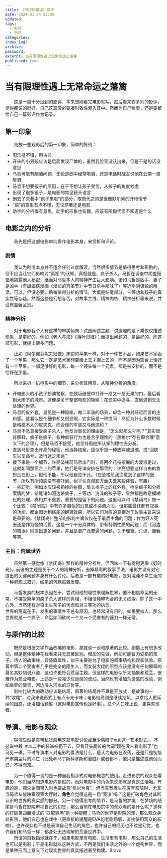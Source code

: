 ```yaml
---
title: 《河边的错误》影评
date: 2024-01-24 23:35
updated:
tags:
  - 影评
  - 书评
categories:
index_img:
archive:
password:
excerpt: 当有限理性遇上无常命运之藩篱
published: true
---
```


# 当有限理性遇上无常命运之藩篱

&emsp;&emsp;这是一篇十分迟到的影评，本来想刚看完电影就写，然后看来许多别的影评，觉得都说的挺好，自己这篇没必要凑时效性混入其中。然而为自己负责，还是要留给自己一篇影评作为记录。

## 第一印象

&emsp;&emsp;先放一些观影后的第一印象，简单的陈列：

- 配乐挺不错，用古典
- 开头的小男孩应该是后面发现尸体的，虽然我脸盲没认出来，但是不是的话没意思
- 马哲可能有酗酒问题，无论是剧中经常喝酒，还是电话时战友说他在云南一直醉酒
- 马哲不想要孩子的原因，在于不想让孩子受苦，从孩子的角度考虑
- 出现了很多镜子，是电影的常见镜头语言
- 删去了原著中“疯子来啦”的部分，取而代之的是很像默尔索的开枪情节
- “鹅”的意象有点不懂，无论原著还是电影
- 助手的分析很有意思，助手的形象也有趣，应该有所指代但不知道是什么

## 电影之内的分析

&emsp;&emsp;首先是把这部电影单纯看作电影本身，来赏析和评论。

### 剧情

&emsp;&emsp;我认为剧情本身并不适合任何过度解读。当然很多情节是值得思考和斟酌的，但不应当让它们影响对“真相”的认知。真相就是，疯子杀人，马哲在调查中阴差阳错地揭露他人秘密，继而对马哲本人的精神产生巨大影响。诸如马哲是凶手、妻子是凶手（有蝙蝠侠漫画《漫长的万圣节》中节日杀手那味了）等近乎阴谋论的解读，可以，但没必要。略微值得分析的情节，大概是结尾部分，三等功和孩子的真实性等存疑。然而这些是幻想与否，对故事主线、精神内核、精神分析等来说，并没有显著区别。

### 精神分析

&emsp;&emsp;对于电影我个人有这样的审美倾向：试图阐述主题、讲道理的是下乘仅仅描述现象，是更好的，例如《老人与海》《落叶归根》；而提出问题的，是最好的。而这部电影，就提出很多问题。

&emsp;&emsp;正如《阿尔诺芬妮夫妇像》床边的苹果一样，对于一件艺术品，如果艺术家画了一个苹果，那么它一定是艺术家想要画上去才画上去的，而不是因为窗台上恰好有一个苹果。一部足够好的电影，每一个镜头每一个元素，都是被安排的，而不是恰好在那里。

&emsp;&emsp;所以来扒一扒电影中的细节，来分析其用意，从精神分析的角度。

- 开电影头的小孩子扮演警察，在残垣破壁中打开一扇又一扇无果的门，最后看到大雨下的城市。这便是关于整部电影的隐喻：在现实中追寻，直到遇到无法处理的世界。
- 马哲的皮外套，显见是一种隐喻，唯二军装的场景，却含一种对马哲而言的违和感。这看似是个细节却又很显眼，它实际是一种提问：马哲为什么多数时候是格格不入的皮夹克，而合理的军装又与他违和？
- 马哲不愿意接受疯子杀人，他反对局长的理由是，“怎么就那么寸呢？”其实很好解释，疯子是疯子，各种疯狂行为也是合乎理性的（黑格尔“存在即合理”意义下的合理），但是马哲不接受，他坚持用他所认知的理性去分析。
- 直到马哲查出许亮的秘密，他选择结案，这似乎是一种放弃或退缩，或“回朕车以复路兮，及行迷之未远”.
- 接下来是一个细节，许亮坠楼前马哲出门时，有两个花枝招展的大波浪走过，这就如同那窗台上的苹果，她们是导演安排在那里的：许亮想要这样自由的妆扮走在街上，但他不能，所以他自绝于此。（在坠楼前我注意到了这样的细节，所以有所预感没有被吓到。似乎认真观影方而失去某些体验，有趣）
- 一些幻觉，例如本应该被扔掉的拼图，局长椅子上的红外套，枪杀疯子和分析案情的梦，结尾诸如河边杀疯子、三等功、洗澡的孩子等，显然都是故意模糊化的处理，真相并不重要，重要的是留下的问题。这里可以和《禁闭岛》做一个比较：《禁闭岛》中有许多类似的幻觉或不协调片段，但那些最终都有叙事的功能，都企图达到结尾的翻转效果，所以它们对应的真相对于故事主旨来说是重要的。《禁闭岛》整部电影的主旨仅仅在于最后主角的问题：作为好人死去还是作为怪物活着。这是一个十分具体的、带有特例性质的问题；而《河边的错误》则提出更多问题，并且是更广泛普遍的问题，关于理智、荒诞、自我等等。

### 主旨：荒诞世界

&emsp;&emsp;虽然第一感觉像《禁闭岛》那样的精神分析片，但回味一下有觉得更像《好时光》。前者的主题是关于个人的精神分析，去掉精彩的叙事手法，电影并没有对它提出的关键问题本身有什么讨论。后者是一部有趣的好电影，是对混沌不幸生活的一种旁观式叙述，结尾的沉默振聋发聩。

&emsp;&emsp;马哲发疯的根本原因在于，尝试用他的理性来理解世界，他不相信命运的无常，不接受简单的疯子杀人这样的真相，不相信纯粹巧合的无关线索。除了这一中心外，当然还有对将出生孩子的忧虑和对三等功的执念。<br>世界的荒诞在于，发生的事情并不总有原因，也经常没有目的。如果要拟人，那么世界就是一个疯子，命运如同砍向一个又一个受害者的镰刀一样无常。

## 与原作的比较

&emsp;&emsp;既然是根据文学作品改编的电影，那就谈一谈和原著的比较。剧情上有很多改动，但是整体精神在我看来并无显著区别。增加的先做，例如可能智力受损的孩子，诗人的故事线，异装癖属性，似乎主要是为了电影的叙事结构和观影体验。原著中第二个受害者几乎是完全的陌生人，而女装大佬的原型应该是没有任何解释的莫名其妙胡说八道，这也许更符合荒诞主题，但这样的电影似乎太抽象和荒芜，很难作为商业电影。上述是一些减少荒诞感的改动，当然也有增加荒诞感的改动，例如做梦的情景，河边浸入河水的马哲等。<br>
&emsp;&emsp;影响比较大的改动应该是结局，原著的结局并不算是开放式，是故事的一种“收尾”，对我来说形式上有点卡夫卡味；电影结局则是继续挖坑，以求给人更延续的困惑，还增加话题度（这对电影宣传也是好事）。总个人口味上说，更喜欢前者。

## 导演、电影与观众

&emsp;&emsp;导演显然是夹带私货般用这部电影讨论或至少感叹了`电影`这一艺术形式。。不必说中段` 电影`二字的装饰被扔下去，只看开头局长的台词“现在没人看电影了”也可见一斑。不过导演本人对电影的看法是什么，是认为电影在没落，还是只是惋惜严肃类型片的消亡（此处@马丁斯科塞斯和漫威）或者都不，他只是描述或调侃而已，不得而知。

&emsp;&emsp;另一个值得一谈的是一种自我指涉式对电影概念的使用。走进影院的观众在看电影，他们当然知道电影内是假的，而对电影中的角色来说那就是真是生活哦。有趣的是，观众企图带入时也要故意“信以为真”。但当查案发生在废弃影院时，尤其当马哲从放映室观察大厅时，**角色**会觉得这是一场“表演”吗？这是打破角色对其所认识的世界的真实感的部分。另一个值得思考的情节，是马哲的梦境：在梦境的结尾是马哲在影院审视自己的幻觉，那么当前在电影院中的观众看的是什么呢？这样的打破第四面墙式的“匹配转场”是一种提醒：马哲的世界是影院的戏，那么观众身处影院，他们自己也在戏中（更直接的提醒是EVA的老剧场版，直接使用观众的影响）。也许观众也不过是表演自己生活的角色，也许自己的经历也不过是幻觉，也许我们和马哲一样，都身处无法理解的荒诞世界中。<br>
&emsp;&emsp;所谓的自我指涉就在于，如果电影里有电影、生活里有电影，那么自己的生活也可以是电影；于是电影就以这种方式，不再是我们生活之外的一个虚构世界，而是某种形而上意义下对现实世界的真实描述甚至构建。Bravo.
